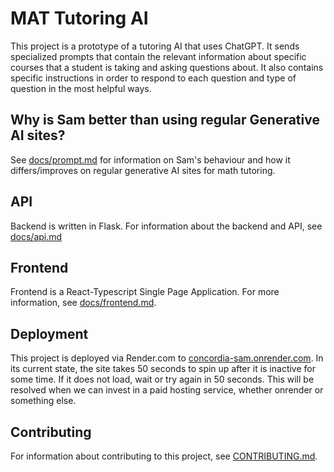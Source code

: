 # MAT Tutoring AI

This project is a prototype of a tutoring AI that uses ChatGPT. It sends specialized prompts that contain the relevant information about specific courses that a student is taking and asking questions about. It also contains specific instructions in order to respond to each question and type of question in the most helpful ways.

## Why is Sam better than using regular Generative AI sites?

See [docs/prompt.md](docs/prompt.md) for information on Sam's behaviour and how it differs/improves on regular generative AI sites for math tutoring.

## API

Backend is written in Flask. For information about the backend and API, see [docs/api.md](docs/api.md)

## Frontend

Frontend is a React-Typescript Single Page Application. For more information, see [docs/frontend.md](docs/frontend.md).

## Deployment

This project is deployed via Render.com to [concordia-sam.onrender.com](https://concordia-sam.onrender.com/). In its current state, the site takes 50 seconds to spin up after it is inactive for some time. If it does not load, wait or try again in 50 seconds. This will be resolved when we can invest in a paid hosting service, whether onrender or something else.


## Contributing

For information about contributing to this project, see [CONTRIBUTING.md](CONTRIBUTING.md).

